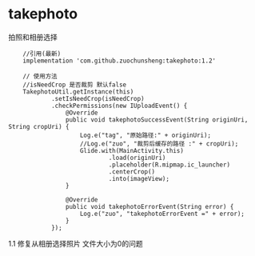 # takephoto
拍照和相册选择

        //引用(最新)
        implementation 'com.github.zuochunsheng:takephoto:1.2'

        // 使用方法
        //isNeedCrop 是否裁剪 默认false
        TakephotoUtil.getInstance(this)
                .setIsNeedCrop(isNeedCrop)
                .checkPermissions(new IUploadEvent() {
                    @Override
                    public void takephotoSuccessEvent(String originUri, String cropUri) {
                        Log.e("tag", "原始路径:" + originUri);
                        //Log.e("zuo", "裁剪后缓存的路径 :" + cropUri);
                        Glide.with(MainActivity.this)
                                .load(originUri)
                                .placeholder(R.mipmap.ic_launcher)
                                .centerCrop()
                                .into(imageView);
                    }

                    @Override
                    public void takephotoErrorEvent(String error) {
                        Log.e("zuo", "takephotoErrorEvent =" + error);
                    }
                });


   1.1 修复从相册选择照片 文件大小为0的问题
